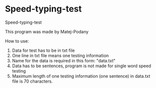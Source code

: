 # Speed-typing-test
Speed-typing-test

This program was made by Matej-Podany

How to use:
1. Data for test has to be in txt file
2. One line in txt file means one testing information
3. Name for the data is required in this form: "data.txt"
4. Data has to be sentences, program is not made for single word speed testing
5. Maximum length of one testing information (one sentence) in data.txt file is 70 characters.
